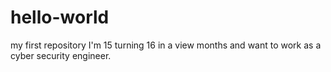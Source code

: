 # hello-world
my first repository
I'm 15 turning 16 in a view months and want to work as a cyber security engineer.

